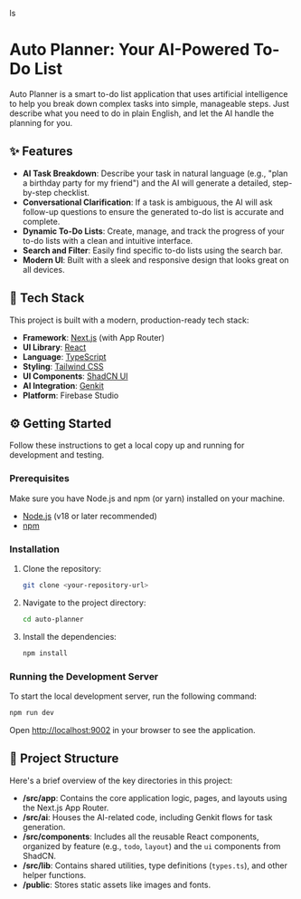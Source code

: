 ls
# Auto Planner: Your AI-Powered To-Do List

Auto Planner is a smart to-do list application that uses artificial intelligence to help you break down complex tasks into simple, manageable steps. Just describe what you need to do in plain English, and let the AI handle the planning for you.

## ✨ Features

- **AI Task Breakdown**: Describe your task in natural language (e.g., "plan a birthday party for my friend") and the AI will generate a detailed, step-by-step checklist.
- **Conversational Clarification**: If a task is ambiguous, the AI will ask follow-up questions to ensure the generated to-do list is accurate and complete.
- **Dynamic To-Do Lists**: Create, manage, and track the progress of your to-do lists with a clean and intuitive interface.
- **Search and Filter**: Easily find specific to-do lists using the search bar.
- **Modern UI**: Built with a sleek and responsive design that looks great on all devices.

## 🚀 Tech Stack

This project is built with a modern, production-ready tech stack:

- **Framework**: [Next.js](https://nextjs.org/) (with App Router)
- **UI Library**: [React](https://react.dev/)
- **Language**: [TypeScript](https://www.typescriptlang.org/)
- **Styling**: [Tailwind CSS](https://tailwindcss.com/)
- **UI Components**: [ShadCN UI](https://ui.shadcn.com/)
- **AI Integration**: [Genkit](https://firebase.google.com/docs/genkit)
- **Platform**: Firebase Studio

## ⚙️ Getting Started

Follow these instructions to get a local copy up and running for development and testing.

### Prerequisites

Make sure you have Node.js and npm (or yarn) installed on your machine.
- [Node.js](https://nodejs.org/) (v18 or later recommended)
- [npm](https://www.npmjs.com/)

### Installation

1. Clone the repository:
   ```sh
   git clone <your-repository-url>
   ```
2. Navigate to the project directory:
   ```sh
   cd auto-planner
   ```
3. Install the dependencies:
   ```sh
   npm install
   ```

### Running the Development Server

To start the local development server, run the following command:

```sh
npm run dev
```

Open [http://localhost:9002](http://localhost:9002) in your browser to see the application.

## 📁 Project Structure

Here's a brief overview of the key directories in this project:

- **/src/app**: Contains the core application logic, pages, and layouts using the Next.js App Router.
- **/src/ai**: Houses the AI-related code, including Genkit flows for task generation.
- **/src/components**: Includes all the reusable React components, organized by feature (e.g., `todo`, `layout`) and the `ui` components from ShadCN.
- **/src/lib**: Contains shared utilities, type definitions (`types.ts`), and other helper functions.
- **/public**: Stores static assets like images and fonts.
